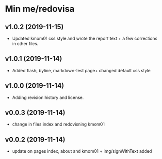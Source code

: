 Min me/redovisa
===

v1.0.2 (2019-11-15)
---
* Updated kmom01 css style and wrote the report text + a few corrections in other files.

v1.0.1 (2019-11-14)
---
* Added flash, byline, markdown-test page+ changed default css style

v1.0.0 (2019-11-14)
---

* Adding revision history and license.

v0.0.3 (2019-11-14)
---

* change in files index and redovisning kmom01


v0.0.2 (2019-11-14)
---

* update on pages index, about and kmom01 + img/signWithText added
